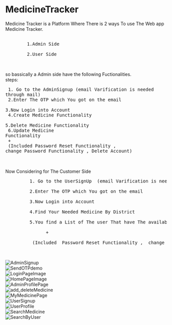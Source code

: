 # MedicineTracker
Medicine Tracker is a Platform Where There is 2 ways To use The Web app Medicine Tracker.<br/>
  <pre> 
        1.Admin Side<br/>
        2.User Side <br/>
   </pre>
so bassically a Admin side have the following Fuctionalities.<br/>
steps:<br/>
    <pre>
         1. Go to the AdminSignup  (email Varification is needed through mail) <br/>
         2.Enter The OTP which You got on the email<br/>
         3.Now Login into Account<br/>
         4.Create Medicine Functionality<br/>
         5.Delete Medicine Functionality<br/>
         6.Update Medicine Functionality<br/>
               +<br/>
          (Included  Password Reset Functionality ,  change Password Functionality , Delete Account)<br/>
   </pre>
                 
   <br>
   Now Considering for The Customer Side
   <pre>
         1. Go to the UserSignUp  (email Varification is needed through mail) <br/>
         2.Enter The OTP which You got on the email<br/>
         3.Now Login into Account<br/>
         4.Find Your Needed Medicine By District<br/>
         5.You find a List of The user That have The available Qunatity<br/>
               +<br/>
          (Included  Password Reset Functionality ,  change Password Functionality , Delete Account)<br/>
  </pre>

![AdminSignup](https://github.com/ashvin232002/MedicineTracker/assets/120255875/e92952be-b631-4274-8bcb-7a5893eeffdb)<br/>
![SendOTPdemo](https://github.com/ashvin232002/MedicineTracker/assets/120255875/fb773342-8451-4181-8739-03ff67b79b80)<br/>
![LoginPageImage](https://github.com/ashvin232002/MedicineTracker/assets/120255875/3370ee33-a5a1-4a26-aa40-20ee8e566b16)<br/>
![HomePageImage](https://github.com/ashvin232002/MedicineTracker/assets/120255875/f28f264b-33e2-4ab3-b118-27fa3a593ead)<br/>
![AdminProfilePage](https://github.com/ashvin232002/MedicineTracker/assets/120255875/9cf89e21-7633-415d-ad62-e9a7f7b91eba)<br/>
![add_deleteMedicine](https://github.com/ashvin232002/MedicineTracker/assets/120255875/515cab4a-d6c3-402b-9c62-b75b22013cb3)<br/>
![MyMedicinePage ](https://github.com/ashvin232002/MedicineTracker/assets/120255875/6977ecc5-9e80-4482-81b2-52ae36558ef3)<br/>
![UserSignup](https://github.com/ashvin232002/MedicineTracker/assets/120255875/ff49f144-25f8-4dac-9eaf-d2346b96a41a)<br/>
![UserProfile](https://github.com/ashvin232002/MedicineTracker/assets/120255875/e93401b6-d732-4705-ab7b-d65d678e4a13)<br/>
![SearchMedicine](https://github.com/ashvin232002/MedicineTracker/assets/120255875/87295c66-9842-409a-84fc-8213f4db15fb)<br/>
![SearchByUser](https://github.com/ashvin232002/MedicineTracker/assets/120255875/71bee53e-dc82-496b-a34e-fd669114bb58)<br/>




